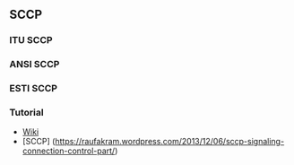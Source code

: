 ## SCCP

### ITU SCCP

### ANSI SCCP

### ESTI SCCP

### Tutorial
- [Wiki](https://en.wikipedia.org/wiki/Signalling_Connection_Control_Part)
- [SCCP] (https://raufakram.wordpress.com/2013/12/06/sccp-signaling-connection-control-part/)
